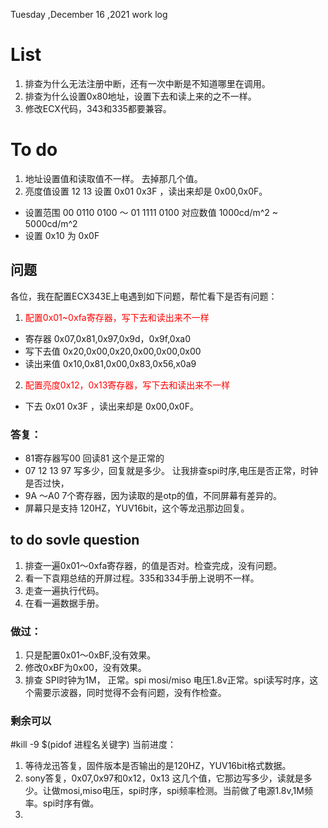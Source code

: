 Tuesday ,December 16 ,2021  work log

# List
1. 排查为什么无法注册中断，还有一次中断是不知道哪里在调用。
2. 排查为什么设置0x80地址，设置下去和读上来的之不一样。
3. 修改ECX代码，343和335都要兼容。

# To do
1. 地址设置值和读取值不一样。 去掉那几个值。
2. 亮度值设置 12 13 设置 0x01 0x3F ，读出来却是 0x00,0x0F。
- 设置范围 00 0110 0100 ～ 01 1111 0100  对应数值 1000cd/m^2 ~ 5000cd/m^2
- 设置 0x10 为 0x0F
## 问题
各位，我在配置ECX343E上电遇到如下问题，帮忙看下是否有问题：
1. <font color='red'> 配置0x01~0xfa寄存器，写下去和读出来不一样</font>
- 寄存器   0x07,0x81,0x97,0x9d，0x9f,0xa0
- 写下去值  0x20,0x00,0x20,0x00,0x00,0x00
- 读出来值  0x10,0x81,0x00,0x83,0x56,x0a9
2. <font color='red'> 配置亮度0x12，0x13寄存器，写下去和读出来不一样</font>
- 下去 0x01 0x3F ，读出来却是 0x00,0x0F。
### 答复：
- 81寄存器写00  回读81  这个是正常的
- 07 12 13 97 写多少，回复就是多少。 让我排查spi时序,电压是否正常，时钟是否过快，
- 9A ～A0 7个寄存器，因为读取的是otp的值，不同屏幕有差异的。  
- 屏幕只是支持 120HZ，YUV16bit，这个等龙迅那边回复。
## to do sovle question
1. 排查一遍0x01～0xfa寄存器，的值是否对。检查完成，没有问题。
2. 看一下袁翔总结的开屏过程。335和334手册上说明不一样。
3. 走查一遍执行代码。
4. 在看一遍数据手册。

### 做过：
1. 只是配置0x01～0xBF,没有效果。
2. 修改0xBF为0x00，没有效果。
3. 排查 SPI时钟为1M， 正常。spi mosi/miso 电压1.8v正常。spi读写时序，这个需要示波器，同时觉得不会有问题，没有作检查。
### 剩余可以
#kill -9 $(pidof 进程名关键字)
当前进度：
1. 等待龙迅答复，固件版本是否输出的是120HZ，YUV16bit格式数据。
2. sony答复，0x07,0x97和0x12，0x13 这几个值，它那边写多少，读就是多少。让做mosi,miso电压，spi时序，spi频率检测。当前做了电源1.8v,1M频率。spi时序有做。
3. 
